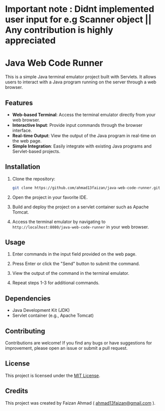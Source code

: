 
# Important note : Didnt implemented user input for e.g Scanner object  || Any contribution is highly appreciated  
# Java Web Code Runner

This is a simple Java terminal emulator project built with Servlets. It allows users to interact with a Java program running on the server through a web browser.

## Features

- **Web-based Terminal**: Access the terminal emulator directly from your web browser.
- **Interactive Input**: Provide input commands through the browser interface.
- **Real-time Output**: View the output of the Java program in real-time on the web page.
- **Simple Integration**: Easily integrate with existing Java programs and Servlet-based projects.

## Installation

1. Clone the repository:

    ```bash
    git clone https://github.com/ahmad13faizan/java-web-code-runner.git
    ```

2. Open the project in your favorite IDE.

3. Build and deploy the project on a servlet container such as Apache Tomcat.

4. Access the terminal emulator by navigating to `http://localhost:8080/java-web-code-runner` in your web browser.

## Usage

1. Enter commands in the input field provided on the web page.

2. Press Enter or click the "Send" button to submit the command.

3. View the output of the command in the terminal emulator.

4. Repeat steps 1-3 for additional commands.

## Dependencies

- Java Development Kit (JDK)
- Servlet container (e.g., Apache Tomcat)

## Contributing

Contributions are welcome! If you find any bugs or have suggestions for improvement, please open an issue or submit a pull request.

## License

This project is licensed under the [MIT License](LICENSE).

## Credits

This project was created by Faizan Ahmad ( ahmad13faizan@gmail.com ).
